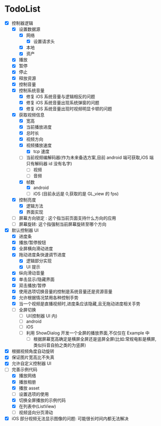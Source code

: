 # TodoList

- [x] 控制器逻辑
  - [x] 设置数据源
    - [x] 网络
      - [x] 设置请求头
    - [x] 本地
    - [x] 资产
  - [x] 播放
  - [x] 暂停
  - [x] 停止
  - [x] 释放资源
  - [x] 控制音量
  - [x] 控制系统音量
    - [x] 修复 iOS 系统音量与逻辑相反的问题
    - [x] 修复 iOS 系统音量出现系统弹窗的问题
    - [x] 修复 iOS 系统音量出现时视频明显卡顿的问题
  - [x] 获取视频信息
    - [x] 宽高
    - [x] 当前播放进度
    - [x] 总时长
    - [x] 视频方向
    - [x] 视频播放速度
      - [x] tcp 速度
    - [ ] 当前视频编解码器(作为未来备选方案,目前 android 端可获取,iOS 端只有解码器 id 没有名字)
      - [ ] 视频
      - [ ] 音频
    - [x] 帧数
      - [x] android
      - [ ] iOS (目前永远是 0,获取的是 GL_view 的 fps)
  - [x] 控制亮度
    - [x] 逻辑方法
    - [x] 界面实现
  - [ ] 屏幕方向锁定 : 这个指当前页面支持什么方向的应用
  - [ ] 屏幕旋转: 这个指强制当前屏幕旋转至哪个方向
- [x] 默认控制器 UI
  - [x] 进度条
  - [x] 播放/暂停按钮
  - [x] 全屏横向滑动进度
  - [x] 拖动进度条快速调节进度
    - [x] 逻辑部分实现
    - [x] UI 提示
  - [x] 纵向滑动音量
  - [x] 单击显示/隐藏界面
  - [x] 双击播放/暂停
  - [x] 使用选项切换音量的控制是系统音量还是资源音量
  - [x] 允许根据情况禁用各种控制手势
  - [x] 当一个视频是直播视频时,进度条应该隐藏,且无拖动进度相关手势
  - [ ] 全屏切换
    - [ ] UI(控制器 UI 内)
    - [ ] android
    - [ ] iOS
    - [ ] 利用 ShowDialog 开发一个全屏的播放界面,不仅仅在 Example 中
      - [ ] 根据屏幕宽高确定是横屏全屏还是竖屏全屏(比如:常规电影是横屏,类似抖音自拍之类的为竖屏)
- [x] 根据视频角度自动旋转
- [x] 保证图片宽高比不失真
- [x] 允许自定义控制器 UI
- [ ] 完善示例代码
  - [x] 播放网络
  - [x] 播放相册
  - [x] 播放 asset
  - [ ] 设置选项的使用
  - [x] 切换全屏播放的示例代码
  - [x] 在列表中(ListView)
  - [ ] 视频竖向分页滑动
- [x] iOS 部分视频无法显示图像的问题: 可能很长时间内都无法解决
